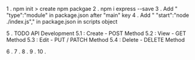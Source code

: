 1 . npm init > create npm packgae
2 . npm i express --save
3 . Add " "type":"module" in package.json after "main" key
4 . Add " "start":"node ./index.js"," in package.json in scripts object 

5 . TODO API Development
            5.1 : Create - POST Method
            5.2 : View   - GET Method
            5.3 : Edit   - PUT / PATCH Method
            5.4 : Delete - DELETE Method

6 . 
7 . 
8 . 
9 . 
10 . 